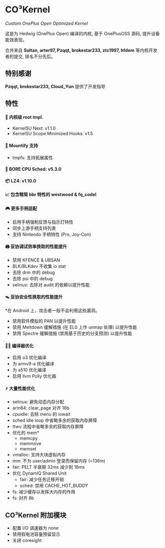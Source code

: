 # CO³Kernel 
*Custom OnePlus Open Optimized Kernel*

这是为 Hedwig (OnePlus Open) 编译的内核, 基于 OnePlusOSS 源码, 提升设备能效表现。

合并来自 **Sultan, arter97, Pzqqt, brokestar233, ztc1997, hfdem** 等内核开发者的提交, 排名不分先后。

## 特别感谢
**Pzqqt, brokestar233, Cloud_Yun** 提供了开发指导

**特性**
-

#### 👾 内核级 root impl. 
- KernelSU Next: v1.1.0
- KernelSU Scope Minimized Hooks: v1.5

#### 🧩 Mountify 支持
- tmpfs: 支持拓展属性

#### 🔧 BORE CPU Sched: v5.3.0

#### 📦 LZ4: v1.10.0

#### 📈 包含精简 bbr 特性的 westwood & fq_codel

#### 🎮️ 更多手柄适配
- 启用手柄强制反馈与指示灯特性
- 同步上游手柄支持列表
- 支持 Nintendo 手柄特性 (Pro, Joy-Con)

#### 🖨️ 妥协调试效率换取的性能提升
- 禁用 KFENCE & UBSAN
- BLK/BLKdev 不收集 io stat
- 去除 drm 中的 debug
- 去除 psi 中的 debug
- selinux: 去除对 audit 的依赖以提升性能

#### 🪤 妥协安全性换取的性能提升
*在 Android 上，攻击者一般不会利用这些漏洞。
- 禁用软件模拟的 PAN 以提升性能
- 禁用 Meltdown 缓解措施 (在 EL0 上作 unmap 处理) 以提升性能
- 禁用 Spectre 缓解措施 (禁用基于历史的分支预测) 以提升性能

#### 🧑‍💻 编译器优化
  - 启用 o3 优化编译
  - 为 armv9-a 优化编译
  - 为 a510 优化编译
  - 启用 llvm Polly 优化器

#### ⚡ 大量性能优化
- selinux: 避免动态内存分配
- arm64: clear_page 对齐 16b
- cpuidle: 去除 menu 的 iowait
- sched idle loop 中省略多余的获取内存屏障
- ttwu 流程中省略多余的获取内存屏障
- 优化的 mem*
  - memcpy
  - memmove
  - memset
- vmalloc: 支持大块虚拟内存
- mm: 不为 user/admin 登录而保留内存 (~136m)
- fair: PELT 半衰期 32ms 减少到 16ms
- 优化 DynamIQ Shared Unit
  - fair: 减少任务迁移开销
  - sched: 禁用 CACHE_HOT_BUDDY
- fs: 减少缓存以发挥大内存的作用
- fs: 对齐 8b

CO³Kernel 附加模块
-

- 配置 I/O 调速器为 none
- 禁用假电池容量预留显示
- 关闭 coresight
